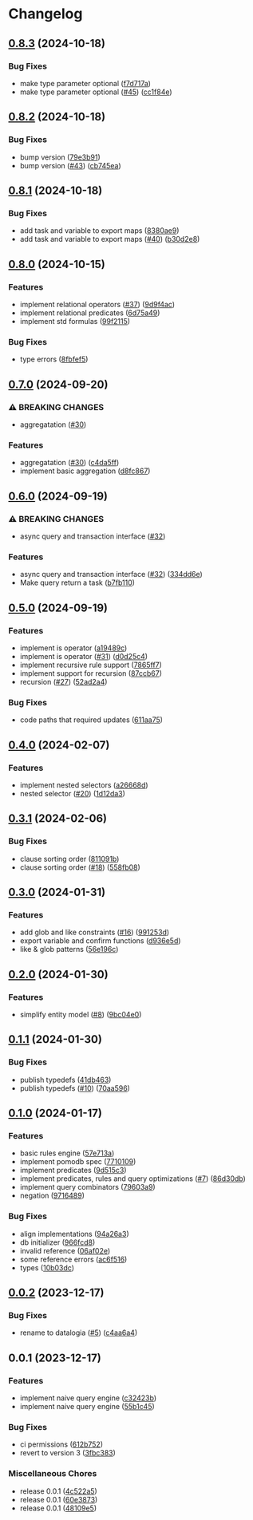 # Changelog

## [0.8.3](https://github.com/Gozala/datalogia/compare/v0.8.2...v0.8.3) (2024-10-18)


### Bug Fixes

* make type parameter optional ([f7d717a](https://github.com/Gozala/datalogia/commit/f7d717af1270e71bb9b9a7033e97d88e868b1aa4))
* make type parameter optional ([#45](https://github.com/Gozala/datalogia/issues/45)) ([cc1f84e](https://github.com/Gozala/datalogia/commit/cc1f84e2baca0c6dbdb38ce29625871bdb417e90))

## [0.8.2](https://github.com/Gozala/datalogia/compare/v0.8.1...v0.8.2) (2024-10-18)


### Bug Fixes

* bump version ([79e3b91](https://github.com/Gozala/datalogia/commit/79e3b91ae0d6d41c20240fb2e0c9617a74cdfb1f))
* bump version ([#43](https://github.com/Gozala/datalogia/issues/43)) ([cb745ea](https://github.com/Gozala/datalogia/commit/cb745ea74298ff0a01ed58d34f1658ffd076dfff))

## [0.8.1](https://github.com/Gozala/datalogia/compare/v0.8.0...v0.8.1) (2024-10-18)


### Bug Fixes

* add task and variable to export maps ([8380ae9](https://github.com/Gozala/datalogia/commit/8380ae9dcca4c8283b5c4459439b4521c3817d22))
* add task and variable to export maps ([#40](https://github.com/Gozala/datalogia/issues/40)) ([b30d2e8](https://github.com/Gozala/datalogia/commit/b30d2e804c4b48256bcceae76b4d45b004ca0394))

## [0.8.0](https://github.com/Gozala/datalogia/compare/v0.7.0...v0.8.0) (2024-10-15)


### Features

* implement relational operators ([#37](https://github.com/Gozala/datalogia/issues/37)) ([9d9f4ac](https://github.com/Gozala/datalogia/commit/9d9f4ac5f7bd4bf2b78285f3095077a68ef54f61))
* implement relational predicates ([6d75a49](https://github.com/Gozala/datalogia/commit/6d75a499dfc6f127ea7655f45d24de627529afd4))
* implement std formulas ([99f2115](https://github.com/Gozala/datalogia/commit/99f2115c21fba07b381e4c27d6bdd50334c161ef))


### Bug Fixes

* type errors ([8fbfef5](https://github.com/Gozala/datalogia/commit/8fbfef50a9b4f63178b18fbf8f141d795bdc2910))

## [0.7.0](https://github.com/Gozala/datalogia/compare/v0.6.0...v0.7.0) (2024-09-20)


### ⚠ BREAKING CHANGES

* aggregatation ([#30](https://github.com/Gozala/datalogia/issues/30))

### Features

* aggregatation ([#30](https://github.com/Gozala/datalogia/issues/30)) ([c4da5ff](https://github.com/Gozala/datalogia/commit/c4da5ff5c895de3858f859aafee814e250550e9a))
* implement basic aggregation ([d8fc867](https://github.com/Gozala/datalogia/commit/d8fc8671f03432103200a211b3b902f1b3604dd7))

## [0.6.0](https://github.com/Gozala/datalogia/compare/v0.5.0...v0.6.0) (2024-09-19)


### ⚠ BREAKING CHANGES

* async query and transaction interface ([#32](https://github.com/Gozala/datalogia/issues/32))

### Features

* async query and transaction interface ([#32](https://github.com/Gozala/datalogia/issues/32)) ([334dd6e](https://github.com/Gozala/datalogia/commit/334dd6e741ff226a4b37944175bab6a2141d3c04))
* Make query return a task ([b7fb110](https://github.com/Gozala/datalogia/commit/b7fb110a3553f8865054311cb6fbd8230b249425))

## [0.5.0](https://github.com/Gozala/datalogia/compare/v0.4.0...v0.5.0) (2024-09-19)


### Features

* implement is operator ([a19489c](https://github.com/Gozala/datalogia/commit/a19489c4b029c1f2de0e28c2c89be85298c396b7))
* implement is operator ([#31](https://github.com/Gozala/datalogia/issues/31)) ([d0d25c4](https://github.com/Gozala/datalogia/commit/d0d25c4e258adb008ff00ea4a35956b167dbee5b))
* implement recursive rule support ([7865ff7](https://github.com/Gozala/datalogia/commit/7865ff731edb01d03281d5e29fed0a4563967927))
* implement support for recursion ([87ccb67](https://github.com/Gozala/datalogia/commit/87ccb67ff56a666feee134771eb8ecf18dc48a0d))
* recursion ([#27](https://github.com/Gozala/datalogia/issues/27)) ([52ad2a4](https://github.com/Gozala/datalogia/commit/52ad2a4bbab48eb8955c68ae97728a73154cf0e8))


### Bug Fixes

* code paths that required updates ([611aa75](https://github.com/Gozala/datalogia/commit/611aa75182cc32c3264c53d22f2e1b139a85e17e))

## [0.4.0](https://github.com/Gozala/datalogia/compare/v0.3.1...v0.4.0) (2024-02-07)


### Features

* implement nested selectors ([a26668d](https://github.com/Gozala/datalogia/commit/a26668dca08b04e1d45ab69934a8fc2178b69542))
* nested selector ([#20](https://github.com/Gozala/datalogia/issues/20)) ([1d12da3](https://github.com/Gozala/datalogia/commit/1d12da3da4bdf02bd473d81923a3c3efee64157a))

## [0.3.1](https://github.com/Gozala/datalogia/compare/v0.3.0...v0.3.1) (2024-02-06)


### Bug Fixes

* clause sorting order ([811091b](https://github.com/Gozala/datalogia/commit/811091b83e0c16db4d1cb4aeabbf1a4514a61c5e))
* clause sorting order ([#18](https://github.com/Gozala/datalogia/issues/18)) ([558fb08](https://github.com/Gozala/datalogia/commit/558fb08891dd85046f053103a1656459a02f5650))

## [0.3.0](https://github.com/Gozala/datalogia/compare/v0.2.0...v0.3.0) (2024-01-31)


### Features

* add glob and like constraints ([#16](https://github.com/Gozala/datalogia/issues/16)) ([991253d](https://github.com/Gozala/datalogia/commit/991253d5a3065a36bbc4967b0d19b2b32ba8e66b))
* export variable and confirm functions ([d936e5d](https://github.com/Gozala/datalogia/commit/d936e5da7b91b81f867e379302823985f71b8568))
* like & glob patterns ([56e196c](https://github.com/Gozala/datalogia/commit/56e196cf118d8a3d713dffceb72dcb9a509f157e))

## [0.2.0](https://github.com/Gozala/datalogia/compare/v0.1.1...v0.2.0) (2024-01-30)


### Features

* simplify entity model ([#8](https://github.com/Gozala/datalogia/issues/8)) ([9bc04e0](https://github.com/Gozala/datalogia/commit/9bc04e06e0887c9648ec00907d212b39ba745f9d))

## [0.1.1](https://github.com/Gozala/datalogia/compare/v0.1.0...v0.1.1) (2024-01-30)


### Bug Fixes

* publish typedefs ([41db463](https://github.com/Gozala/datalogia/commit/41db463205c43851a4ba716b685d0c8738205981))
* publish typedefs ([#10](https://github.com/Gozala/datalogia/issues/10)) ([70aa596](https://github.com/Gozala/datalogia/commit/70aa5966b2aaee3ae3bde69bd357b8a9850af93d))

## [0.1.0](https://github.com/Gozala/datalogia/compare/v0.0.2...v0.1.0) (2024-01-17)


### Features

* basic rules engine ([57e713a](https://github.com/Gozala/datalogia/commit/57e713addf2a2eca6601c181b4269a838791917b))
* implement pomodb spec ([7710109](https://github.com/Gozala/datalogia/commit/77101096dcf03153c1ad80acdfbb265eaec5f4a3))
* implement predicates ([9d515c3](https://github.com/Gozala/datalogia/commit/9d515c3cddfcd96e4c0c9f9906dc3111915aec11))
* implement predicates, rules and query optimizations ([#7](https://github.com/Gozala/datalogia/issues/7)) ([86d30db](https://github.com/Gozala/datalogia/commit/86d30dbf30ea2930af13a901d7e454c77dd30274))
* implement query combinators ([79603a9](https://github.com/Gozala/datalogia/commit/79603a9dac3afe90e5da4b7ed27c6d660fa0a281))
* negation ([9716489](https://github.com/Gozala/datalogia/commit/9716489152c5e705cba5224a5b2db1c876242c60))


### Bug Fixes

* align implementations ([94a26a3](https://github.com/Gozala/datalogia/commit/94a26a32b0fb2cbadd1c6e5f3e146b2863612c94))
* db initializer ([966fcd8](https://github.com/Gozala/datalogia/commit/966fcd8c6eb7ab5a1520bdbcff81accee58967ef))
* invalid reference ([06af02e](https://github.com/Gozala/datalogia/commit/06af02e194242b65eb6a2fdb0676bca48151e837))
* some reference errors ([ac6f516](https://github.com/Gozala/datalogia/commit/ac6f51620cf6897302ac9566af1256080e60169f))
* types ([10b03dc](https://github.com/Gozala/datalogia/commit/10b03dc40ccdf2db5e289a50ad56116c07b1204c))

## [0.0.2](https://github.com/Gozala/deductive/compare/v0.0.1...v0.0.2) (2023-12-17)


### Bug Fixes

* rename to datalogia ([#5](https://github.com/Gozala/deductive/issues/5)) ([c4aa6a4](https://github.com/Gozala/deductive/commit/c4aa6a4744e58c8eaabf09286b459ae5f7751471))

## 0.0.1 (2023-12-17)


### Features

* implement naive query engine ([c32423b](https://github.com/Gozala/deductive/commit/c32423bc42668de95398f20726d706720671b627))
* implement naive query engine ([55b1c45](https://github.com/Gozala/deductive/commit/55b1c456b175143cfb7982ff9fa71d9e7d7c7cde))


### Bug Fixes

* ci permissions ([612b752](https://github.com/Gozala/deductive/commit/612b7527c5389d894e5ff6ef929e838010a37dd9))
* revert to version 3 ([3fbc383](https://github.com/Gozala/deductive/commit/3fbc3834e55e584b49cbd808e9bd7c444dceb929))


### Miscellaneous Chores

* release 0.0.1 ([4c522a5](https://github.com/Gozala/deductive/commit/4c522a5ef2e39aec330aab90ed0f50a50f6ad34d))
* release 0.0.1 ([60e3873](https://github.com/Gozala/deductive/commit/60e38731332e3142e36438c3cdf5d031a570b8f2))
* release 0.0.1 ([48109e5](https://github.com/Gozala/deductive/commit/48109e530570508f6e90956bfe49486e072b47d3))
